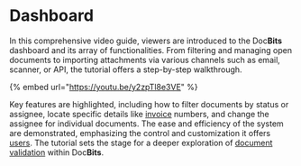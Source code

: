 # Dashboard

In this comprehensive video guide, viewers are introduced to the Doc**Bits** dashboard and its array of functionalities. From filtering and managing open documents to importing attachments via various channels such as email, scanner, or API, the tutorial offers a step-by-step walkthrough.

{% embed url="https://youtu.be/y2zpTl8e3VE" %}

Key features are highlighted, including how to filter documents by status or assignee, locate specific details like [invoice](https://docbits.com/not-again-an-invoice/) numbers, and change the assignee for individual documents. The ease and efficiency of the system are demonstrated, emphasizing the control and customization it offers [users](https://docbits.com/de/doc/einstellungen/gruppen-benutzer-und-berechtigungen/). The tutorial sets the stage for a deeper exploration of [document validation](https://docbits.com/doc/document-validation/) within Doc**Bits**.

